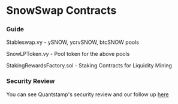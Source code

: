# SnowSwap Contracts

### Guide
Stableswap.vy - ySNOW, ycrvSNOW, btcSNOW pools

SnowLPToken.vy - Pool token for the above pools 

StakingRewardsFactory.sol - Staking Contracts for Liquidity Mining

### Security Review

You can see Quantstamp's security review and our follow up [here](https://github.com/Snowswap/SnowSwap-contracts/blob/main/README_Security.md)
